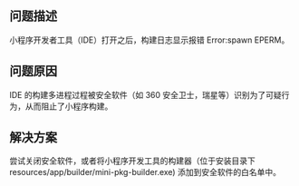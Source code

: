 ## 问题描述
小程序开发者工具（IDE）打开之后，构建日志显示报错 Error:spawn EPERM。

## 问题原因
IDE 的构建多进程过程被安全软件（如 360 安全卫士，瑞星等）识别为了可疑行为，从而阻止了小程序构建。

## 解决方案
尝试关闭安全软件，或者将小程序开发工具的构建器（位于安装目录下 resources/app/builder/mini-pkg-builder.exe) 添加到安全软件的白名单中。<br /> 
